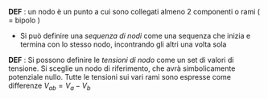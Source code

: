 **DEF** : un nodo è un punto a cui sono collegati almeno 2 componenti o rami ( = bipolo )

- Si può definire una *sequenza di nodi* come una sequenza che inizia e termina con lo stesso nodo, incontrando gli altri una volta sola

**DEF** :
 Si possono definire le *tensioni di nodo* come un set di valori di tensione. 
 Si sceglie un nodo di riferimento, che avrà simbolicamente potenziale nullo.
 Tutte le tensioni sui vari rami sono espresse come differenze $V_{ab} =V_a-V_b$
  